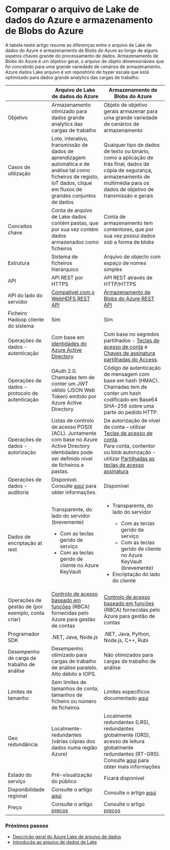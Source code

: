 <properties
   pageTitle="Comparação de arquivo do Azure dados Lake com Azure armazenamento Blob | Microsoft Azure"
   description="Comparação de arquivo do Azure dados Lake com Azure armazenamento Blob"
   services="data-lake-store"
   documentationCenter=""
   authors="nitinme"
   manager="jhubbard"
   editor="cgronlun"/>

<tags
   ms.service="data-lake-store"
   ms.devlang="na"
   ms.topic="article"
   ms.tgt_pltfrm="na"
   ms.workload="big-data"
   ms.date="08/15/2016"
   ms.author="nitinme"/>

# <a name="comparing-azure-data-lake-store-and-azure-blob-storage"></a>Comparar o arquivo de Lake de dados do Azure e armazenamento de Blobs do Azure

A tabela neste artigo resume as diferenças entre o arquivo de Lake de dados do Azure e armazenamento de Blobs do Azure ao longo de alguns aspetos chaves grande do processamento de dados. Armazenamento de Blobs do Azure é um objetivo geral, o arquivo de objeto dimensionáveis que foi concebido para uma grande variedade de cenários de armazenamento. Azure dados Lake arquivo é um repositório de hyper escala que está optimizado para dados grande analytics das cargas de trabalho.

|    | Arquivo de Lake de dados do Azure  | Armazenamento de Blobs do Azure  |
|----|-----------------------|--------------------|
| Objetivo  | Armazenamento otimizado para dados grande analytics das cargas de trabalho                                                                          | Objeto de objetivo gerais armazenar para uma grande variedade de cenários de armazenamento                                                                                |
| Casos de utilização                                   | Lote, interativo, transmissão de dados de aprendizagem automática e de análise tal como ficheiros de registo, IoT dados, clique em fluxos de grandes conjuntos de dados | Qualquer tipo de dados de texto ou binário, como a aplicação de trás final, dados de cópia de segurança, armazenamento de multimédia para os dados de objetivo de transmissão e gerais |
| Conceitos chave                                | Conta de arquivo de Lake dados contém pastas, que por sua vez contém dados armazenados como ficheiros | Conta de armazenamento tem contentores, que por sua vez possui dados sob a forma de blobs |
| Estrutura | Sistema de ficheiros hierárquico                                                                                                    | Arquivo de objecto com espaço de nomes simples  |
| API   | API REST por HTTPS | API REST através de HTTP/HTTPS                                                                                                                            |
| API do lado do servidor                             | [Compatível com o WebHDFS REST API](https://msdn.microsoft.com/library/azure/mt693424.aspx)                                                                                                 | [Armazenamento de Blobs do Azure REST API](https://msdn.microsoft.com/library/azure/dd135733.aspx)                                                                                                                         |
| Ficheiro Hadoop cliente do sistema                   | Sim                                                                                                                         | Sim                                                                                                                                                 |
| Operações de dados - autenticação            | Com base em [identidades do Azure Active Directory](../active-directory/active-directory-authentication-scenarios.md) | Com base no segredos partilhados - [Teclas de acesso de conta](../storage/storage-create-storage-account.md#manage-your-storage-account) e [Chaves de assinatura partilhadas do Access](../storage/storage-dotnet-shared-access-signature-part-1.md).                                                                       |
| Operações de dados - protocolo de autenticação     | OAuth 2.0. Chamadas tem de conter um JWT válido (JSON Web Token) emitido por Azure Active Directory                     | Código de autenticação de mensagem com base em hash (HMAC). Chamadas tem de conter um hash codificado em Base64 SHA-256 sobre uma parte do pedido HTTP. |
| Operações de dados - autorização               | Listas de controlo de acesso POSIX (ACL).  Juntamente com base no Azure Active Directory identidades pode ser definido nível de ficheiros e pastas. | De autorização de nível de conta – utilizar [Teclas de acesso de conta](../storage/storage-create-storage-account.md#manage-your-storage-account)<br>Para conta, contentor ou blob autorização - utilizar [Partilhadas as teclas de acesso assinatura](../storage/storage-dotnet-shared-access-signature-part-1.md) |
| Operações de dados - auditoria                    | Disponível. Consulte [aqui](data-lake-store-diagnostic-logs.md) para obter informações.                                                                                                                   | Disponível                                                                                                                                           |
| Dados de encriptação at rest                     | Transparente, do lado do servidor (brevemente)<ul><li>Com as teclas gerido de serviço</li><li>Com as teclas gerido de cliente no Azure KeyVault</li></ul>| <ul><li>Transparente, do lado do servidor</li> <ul><li>Com as teclas gerido de serviço</li><li>Com as teclas gerido de cliente no Azure KeyVault (brevemente)</li></ul><li>Encriptação do lado do cliente</li></ul> |
| Operações de gestão de (por exemplo, conta criar) | [Controlo de acesso baseado em funções](../active-directory/role-based-access-control-what-is.md) (RBCA) fornecidas pelo Azure para gestão de contas                                                                       | [Controlo de acesso baseado em funções](../active-directory/role-based-access-control-what-is.md) (RBCA) fornecidas pelo Azure para gestão de contas                                                                                               |
| Programador SDK                              | .NET, Java, Node.js                                                                                                         | .NET, Java, Python, Node.js, C++, Rubi                                                                                                              |
| Desempenho de carga de trabalho de análise              | Desempenho otimizado para cargas de trabalho de análise paralelo. Alto débito e IOPS.                                           | Não otimizados para cargas de trabalho de análise                                                                                                               |
| Limites de tamanho                                 | Sem limites de tamanhos de conta, tamanhos de ficheiro ou número de ficheiros                                                                   | Limites específicos documentado [aqui](../azure-subscription-service-limits.md#storage-limits)                                                                                                                     |
| Geo redundância                              | Localmente-redundantes (várias cópias dos dados numa região Azure)                                                             | Localmente redundantes (LRS), redundantes globalmente (GRS), acesso de leitura globalmente redundantes (RT-GRS). Consulte [aqui](../storage/storage-redundancy.md) para obter mais informações |
| Estado do serviço                               | Pré-visualização do público                                                                                                              | Ficará disponível                                                                                                                                 |
| Disponibilidade regional  | Consulte o artigo [aqui](https://azure.microsoft.com/regions/#services)| Consulte o artigo [aqui](https://azure.microsoft.com/regions/#services) |
| Preço                                       |     Consulte o artigo [preços](https://azure.microsoft.com/pricing/details/data-lake-store/)| Consulte o artigo [preços](https://azure.microsoft.com/pricing/details/storage/) |

### <a name="next-steps"></a>Próximos passos

- [Descrição geral do Azure Lake de arquivo de dados](data-lake-store-overview.md)
- [Introdução ao arquivo de dados de Lake](data-lake-store-get-started-portal.md)



